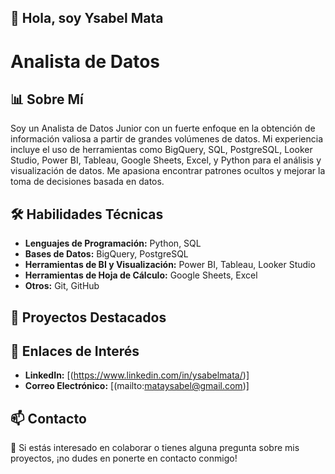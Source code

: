## 👋 **Hola, soy Ysabel Mata**

# **Analista de Datos**

## 📊 **Sobre Mí**

Soy un Analista de Datos Junior con un fuerte enfoque en la obtención de información valiosa a partir de grandes volúmenes de datos. Mi experiencia incluye el uso de herramientas como BigQuery, SQL, PostgreSQL, Looker Studio, Power BI, Tableau, Google Sheets, Excel, y Python para el análisis y visualización de datos. Me apasiona encontrar patrones ocultos y mejorar la toma de decisiones basada en datos.

## 🛠️ **Habilidades Técnicas**

- **Lenguajes de Programación:** Python, SQL
- **Bases de Datos:** BigQuery, PostgreSQL
- **Herramientas de BI y Visualización:** Power BI, Tableau, Looker Studio
- **Herramientas de Hoja de Cálculo:** Google Sheets, Excel
- **Otros:** Git, GitHub

## 📂 **Proyectos Destacados**


## 🔗 **Enlaces de Interés**

- **LinkedIn:** [(https://www.linkedin.com/in/ysabelmata/)]
- **Correo Electrónico:** [(mailto:mataysabel@gmail.com)]


## 📫 **Contacto**

💞️ Si estás interesado en colaborar o tienes alguna pregunta sobre mis proyectos, ¡no dudes en ponerte en contacto conmigo!


<!---
ysabelmata/ysabelmata is a ✨ special ✨ repository because its `README.md` (this file) appears on your GitHub profile.
You can click the Preview link to take a look at your changes.
--->
